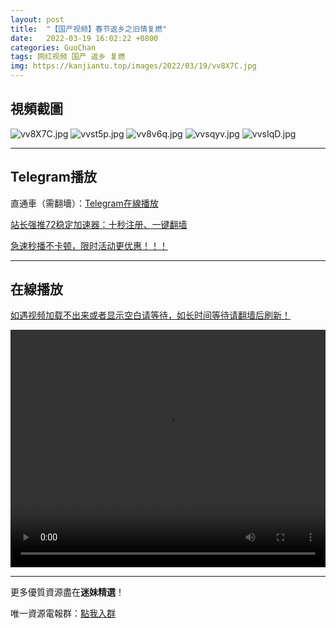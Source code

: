 ```yaml
---
layout: post
title:  "【国产视频】春节返乡之旧情复燃"
date:   2022-03-19 16:02:22 +0800
categories: GuoChan
tags: 网红视频 国产 返乡 复燃
img: https://kanjiantu.top/images/2022/03/19/vv8X7C.jpg
---
```



## 視頻截圖

![vv8X7C.jpg](https://kanjiantu.top/images/2022/03/19/vv8X7C.jpg)
![vvst5p.jpg](https://kanjiantu.top/images/2022/03/19/vvst5p.jpg)
![vv8v6q.jpg](https://kanjiantu.top/images/2022/03/19/vv8v6q.jpg)
![vvsqyv.jpg](https://kanjiantu.top/images/2022/03/19/vvsqyv.jpg)
![vvsIqD.jpg](https://kanjiantu.top/images/2022/03/19/vvsIqD.jpg)

* * *
## Telegram播放

直通車（需翻墻）：[Telegram在線播放](https://t.me/mimeijingxuan/237)

<u>站长强推72稳定加速器：[十秒注册、一键翻墙](https://www.mimei.blog/skip/vpn.html) </u>


<u>急速秒播不卡顿，限时活动更优惠！！！</u>
* * *
## 在線播放
<u>如遇视频加载不出来或者显示空白请等待，如长时间等待请翻墙后刷新！</u>
<center><video src="https://cdn.publer.io/uploads/videos/62449b92db2797780f8490da/0bfce0f188314c55e59170241be2cc3e.mp4" width="100%" height="380px" controls="controls"></video></center>

* * *
更多優質資源盡在**迷妹精選**！

唯一資源電報群：[點我入群](https://t.me/mimeijingxuan)


